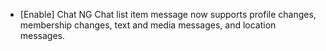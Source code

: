 - [Enable] Chat NG Chat list item message now supports profile changes, membership changes, text and media messages, and location messages.